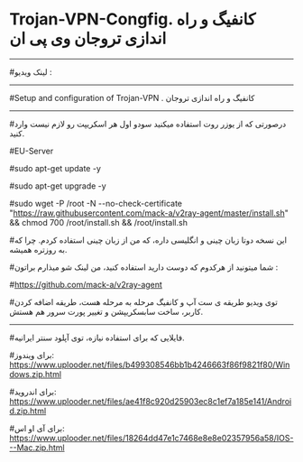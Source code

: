 # Trojan-VPN-Congfig. کانفیگ و راه اندازی تروجان وی پی ان

--------------

#لینک ویدیو :



----------------

#Setup and configuration of Trojan-VPN . کانفیگ و راه اندازی تروجان

------------
#درصورتی که از یوزر روت استفاده میکنید سودو اول هر اسکریپت رو لازم نیست وارد کنید.

#EU-Server

#sudo apt-get update -y

#sudo apt-get upgrade -y

#sudo wget -P /root -N --no-check-certificate "https://raw.githubusercontent.com/mack-a/v2ray-agent/master/install.sh" && chmod 700 /root/install.sh && /root/install.sh

#این نسخه دوتا زبان چینی و انگلیسی داره، که من از زبان چینی استفاده کردم. چرا که به روزتره همیشه.

#شما میتونید از هرکدوم که دوست دارید استفاده کنید، من لینک شو میذارم براتون :

#https://github.com/mack-a/v2ray-agent

#توی ویدیو طریقه ی ست آپ و کانفیگ مرحله به مرحله هست، طریقه اضافه کردن کاربر، ساخت سابسکریپشن و تغییر پورت سرور هم هستش.


--------------------------

#فایلایی که برای استفاده نیازه، توی آپلود سنتر ایرانیه.

#برای ویندوز:
https://www.uplooder.net/files/b499308546bb1b4246663f86f9821f80/Windows.zip.html

#برای اندروید:
https://www.uplooder.net/files/ae41f8c920d25903ec8c1ef7a185e141/Android.zip.html

#برای آی او اس:
https://www.uplooder.net/files/18264dd47e1c7468e8e8e02357956a58/IOS---Mac.zip.html

